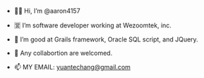 - 🤗🤗 Hi, I’m @aaron4157
- 🈺 I’m software developer working at Wezoomtek, inc. 
- 🌱 I’m good at Grails framework, Oracle SQL script, and JQuery.

- 🤝 Any collabortion are welcomed.
- 📫 MY EMAIL: yuantechang@gmail.com

<!---
aaron4157/aaron4157 is a ✨ special ✨ repository because its `README.md` (this file) appears on your GitHub profile.
You can click the Preview link to take a look at your changes.
--->
